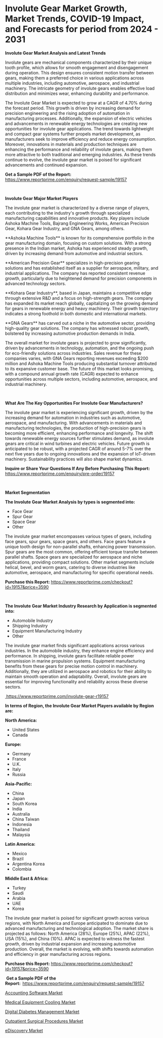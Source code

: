 <p><h1>Involute Gear Market Growth, Market Trends, COVID-19 Impact, and Forecasts for period from 2024 - 2031</h1></p><p><strong>Involute Gear Market Analysis and Latest Trends</strong></p>
<p><p>Involute gears are mechanical components characterized by their unique tooth profile, which allows for smooth engagement and disengagement during operation. This design ensures consistent motion transfer between gears, making them a preferred choice in various applications across multiple industries, including automotive, aerospace, and industrial machinery. The intricate geometry of involute gears enables effective load distribution and minimizes wear, enhancing durability and performance.</p><p>The Involute Gear Market is expected to grow at a CAGR of 4.70% during the forecast period. This growth is driven by increasing demand for precision engineering and the rising adoption of automation in manufacturing processes. Additionally, the expansion of electric vehicles and advancements in renewable energy technologies are creating new opportunities for involute gear applications. The trend towards lightweight and compact gear systems further propels market development, as manufacturers seek to improve efficiency and reduce energy consumption. Moreover, innovations in materials and production techniques are enhancing the performance and reliability of involute gears, making them more attractive to both traditional and emerging industries. As these trends continue to evolve, the involute gear market is poised for significant advancements and continued expansion.</p></p>
<p><strong>Get a Sample PDF of the Report:&nbsp;</strong> <a href="https://www.reportprime.com/enquiry/request-sample/19157?utm_campaign=1833&utm_medium=2&utm_source=Github&utm_content=ia&utm_term=22112024&utm_id=involute-gear">https://www.reportprime.com/enquiry/request-sample/19157</a></p>
<p>&nbsp;</p>
<p><strong>Involute Gear Major Market Players</strong></p>
<p><p>The involute gear market is characterized by a diverse range of players, each contributing to the industry's growth through specialized manufacturing capabilities and innovative products. Key players include Ashoka Machine Tools, Bajrang Engineering Works, American Precision Gear, Kohara Gear Industry, and GNA Gears, among others.</p><p>**Ashoka Machine Tools** is known for its comprehensive portfolio in the gear manufacturing domain, focusing on custom solutions. With a strong presence in the Indian market, Ashoka has experienced steady growth, driven by increasing demand from automotive and industrial sectors.</p><p>**American Precision Gear** specializes in high-precision gearing solutions and has established itself as a supplier for aerospace, military, and industrial applications. The company has reported consistent revenue growth, particularly due to heightened demand for precision components in advanced technology sectors.</p><p>**Kohara Gear Industry**, based in Japan, maintains a competitive edge through extensive R&D and a focus on high-strength gears. The company has expanded its market reach globally, capitalizing on the growing demand for gears in renewable energy and heavy machinery. Their growth trajectory indicates a strong foothold in both domestic and international markets.</p><p>**GNA Gears** has carved out a niche in the automotive sector, providing high-quality gear solutions. The company has witnessed robust growth, bolstered by increasing automotive production demands in India.</p><p>The overall market for involute gears is projected to grow significantly, driven by advancements in technology, automation, and the ongoing push for eco-friendly solutions across industries. Sales revenue for these companies varies, with GNA Gears reporting revenues exceeding $200 million and Ashoka Machine Tools producing substantial turnover attributed to its expansive customer base. The future of this market looks promising, with a compound annual growth rate (CAGR) expected to enhance opportunities across multiple sectors, including automotive, aerospace, and industrial machinery.</p></p>
<p>&nbsp;</p>
<p><strong>What Are The Key Opportunities For Involute Gear Manufacturers?</strong></p>
<p><p>The involute gear market is experiencing significant growth, driven by the increasing demand for automation in industries such as automotive, aerospace, and manufacturing. With advancements in materials and manufacturing technologies, the production of high-precision gears is becoming more efficient, enhancing performance and longevity. The shift towards renewable energy sources further stimulates demand, as involute gears are critical in wind turbines and electric vehicles. Future growth is anticipated to be robust, with a projected CAGR of around 5-7% over the next five years due to ongoing innovations and the expansion of IoT-driven machinery. Sustainability practices will also shape market dynamics.</p></p>
<p><strong>Inquire or Share Your Questions If Any Before Purchasing This Report:</strong> <a href="https://www.reportprime.com/enquiry/pre-order/19157?utm_campaign=1833&utm_medium=2&utm_source=Github&utm_content=ia&utm_term=22112024&utm_id=involute-gear">https://www.reportprime.com/enquiry/pre-order/19157</a></p>
<p>&nbsp;</p>
<p><strong>Market Segmentation</strong></p>
<p><strong>The Involute Gear Market Analysis by types is segmented into:</strong></p>
<p><ul><li>Face Gear</li><li>Spur Gear</li><li>Space Gear</li><li>Other</li></ul></p>
<p><p>The involute gear market encompasses various types of gears, including face gears, spur gears, space gears, and others. Face gears feature a unique tooth design for non-parallel shafts, enhancing power transmission. Spur gears are the most common, offering efficient torque transfer between parallel shafts. Space gears are specialized for aerospace and niche applications, providing compact solutions. Other market segments include helical, bevel, and worm gears, catering to diverse industries like automotive, aerospace, and manufacturing for specific operational needs.</p></p>
<p><strong>Purchase this Report:&nbsp;</strong><a href="https://www.reportprime.com/checkout?id=19157&price=3590&utm_campaign=1833&utm_medium=2&utm_source=Github&utm_content=ia&utm_term=22112024&utm_id=involute-gear">https://www.reportprime.com/checkout?id=19157&price=3590</a></p>
<p>&nbsp;</p>
<p><strong>The Involute Gear Market Industry Research by Application is segmented into:</strong></p>
<p><ul><li>Automobile Industry</li><li>Shipping Industry</li><li>Equipment Manufacturing Industry</li><li>Other</li></ul></p>
<p><p>The involute gear market finds significant applications across various industries. In the automobile industry, they enhance engine efficiency and performance. In shipping, involute gears facilitate reliable power transmission in marine propulsion systems. Equipment manufacturing benefits from these gears for precise motion control in machinery. Additionally, they are utilized in aerospace and robotics for their ability to maintain smooth operation and adaptability. Overall, involute gears are essential for improving functionality and reliability across these diverse sectors.</p></p>
<p><a href="https://www.reportprime.com/involute-gear-r19157?utm_campaign=1833&utm_medium=2&utm_source=Github&utm_content=ia&utm_term=22112024&utm_id=involute-gear">&nbsp;https://www.reportprime.com/involute-gear-r19157</a></p>
<p><strong>In terms of Region, the Involute Gear Market Players available by Region are:</strong></p>
<p>
    <p> <strong> North America: </strong>
        <ul>
            <li>United States</li>
            <li>Canada</li>
        </ul>
        </p> 
    <p> <strong> Europe: </strong>
        <ul>
            <li>Germany</li>
            <li>France</li>
            <li>U.K.</li>
            <li>Italy</li>
            <li>Russia</li>
        </ul>
        </p> 
    <p> <strong> Asia-Pacific: </strong>
        <ul>
            <li>China</li>
            <li>Japan</li>
            <li>South Korea</li>
            <li>India</li>
            <li>Australia</li>
            <li>China Taiwan</li>
            <li>Indonesia</li>
            <li>Thailand</li>
            <li>Malaysia</li>
        </ul>
        </p> 
    <p> <strong> Latin America: </strong>
        <ul>
            <li>Mexico</li>
            <li>Brazil</li>
            <li>Argentina Korea</li>
            <li>Colombia</li>
        </ul>
        </p> 
    <p> <strong> Middle East & Africa: </strong>
        <ul>
            <li>Turkey</li>
            <li>Saudi</li>
            <li>Arabia</li>
            <li>UAE</li>
            <li>Korea</li>
        </ul>
    </p>
    </p>
<p><p>The involute gear market is poised for significant growth across various regions, with North America and Europe anticipated to dominate due to advanced manufacturing and technological adoption. The market share is projected as follows: North America (28%), Europe (25%), APAC (22%), USA (15%), and China (10%). APAC is expected to witness the fastest growth, driven by industrial expansion and increasing automotive production. Overall, the market is evolving, with shifts towards automation and efficiency in gear manufacturing across regions.</p></p>
<p><strong>Purchase this Report: </strong><a href="https://www.reportprime.com/checkout?id=19157&price=3590&utm_campaign=1833&utm_medium=2&utm_source=Github&utm_content=ia&utm_term=22112024&utm_id=involute-gear">https://www.reportprime.com/checkout?id=19157&price=3590</a></p>
<p>&nbsp;<strong>Get a Sample PDF of the Report:&nbsp;&nbsp;</strong><a href="https://www.reportprime.com/enquiry/request-sample/19157?utm_campaign=1833&utm_medium=2&utm_source=Github&utm_content=ia&utm_term=22112024&utm_id=involute-gear">https://www.reportprime.com/enquiry/request-sample/19157</a></p>
<p><strong></strong></p>
<p><p><a href="https://issuu.com/reportprime-2/docs/accounting-software-market-size-203_26be8916016229?utm_campaign=1833&utm_medium=2&utm_source=Github&utm_content=ia&utm_term=22112024&utm_id=involute-gear">Accounting Software Market</a></p><p><a href="https://www.linkedin.com/pulse/medical-equipment-cooling-market-analysis-industry-share-trends-6dsde?utm_campaign=1833&utm_medium=2&utm_source=Github&utm_content=ia&utm_term=22112024&utm_id=involute-gear">Medical Equipment Cooling Market</a></p><p><a href="https://www.linkedin.com/pulse/global-digital-diabetes-management-market-product-types-7elue?utm_campaign=1833&utm_medium=2&utm_source=Github&utm_content=ia&utm_term=22112024&utm_id=involute-gear">Digital Diabetes Management Market</a></p><p><a href="https://www.linkedin.com/pulse/detailed-outpatient-surgical-procedures-market-analysis-expected-wuphe?utm_campaign=1833&utm_medium=2&utm_source=Github&utm_content=ia&utm_term=22112024&utm_id=involute-gear">Outpatient Surgical Procedures Market</a></p><p><a href="https://issuu.com/reportprime-2/docs/ediscovery-market-size-2030.pptx_0321faebd45b93?utm_campaign=1833&utm_medium=2&utm_source=Github&utm_content=ia&utm_term=22112024&utm_id=involute-gear">eDiscovery Market</a></p></p>